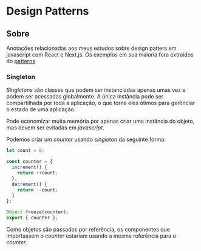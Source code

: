 # Design Patterns

## Sobre

Anotações relacionadas aos meus estudos sobre design patters em javascript com React e Next.js. Os exemplos em sua maioria fora extraídos do [patterns](patterns.dev)

### Singleton

*Singletons* são classes que podem ser instanciadas apenas umas vez e podem ser acessadas globalmente. A única instância pode ser compartilhada por toda a aplicação, o que torna eles ótimos para gerênciar o estado de uma aplicação.

Pode economizar muita memória por apenas criar uma instância do objeto, mas devem ser evitadas em *javascript*.

Podemos criar um *counter* usando *singleton* da seguinte forma:

```js
let count = 0;

const counter = {
  increment() {
    return ++count;
  },
  decrement() {
    return --count;
  }
};

Object.freeze(counter);
export { counter };
```

Como objetos são passados por referência, os componentes que importassem o *counter* estariam usando a mesma referência para o *counter*.
